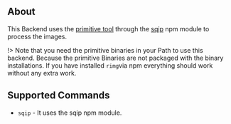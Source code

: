 
## About

This Backend uses the [primitive tool](https://github.com/fogleman/primitive) through the [sqip](https://github.com/technopagan/sqip) npm module to process the images.

!> Note that you need the primitive binaries in your Path to use this backend. Because the primitive Binaries are not packaged with the binary installations. If you have installed `rimg`via npm everything should work without any extra work.  


## Supported Commands
* `sqip` - It uses the sqip npm module.



